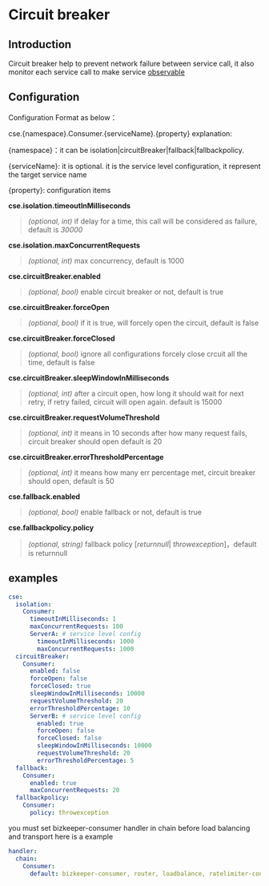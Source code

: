 # Circuit breaker

## **Introduction**
Circuit breaker help to prevent network failure between service call, 
it also monitor each service call to make service [observable](https://go-chassis.readthedocs.io/en/latest/user-guides/metrics.html)

## **Configuration**

Configuration Format as below：

cse.{namespace}.Consumer.{serviceName}.{property}
explanation:

{namespace}：it can be isolation\|circuitBreaker\|fallback\|fallbackpolicy. 

{serviceName}: it is optional. it is the service level configuration, it represent the target service name

{property}: configuration items

**cse.isolation.timeoutInMilliseconds**
> *(optional, int)* if delay for a time, this call will be considered as failure, default is *30000*

**cse.isolation.maxConcurrentRequests**
> *(optional, int)* max concurrency, default is 1000

**cse.circuitBreaker.enabled**
> *(optional, bool)* enable circuit breaker or not, default is true

**cse.circuitBreaker.forceOpen**
> *(optional, bool)* if it is true, will forcely open the circuit, default is false

**cse.circuitBreaker.forceClosed**
> *(optional, bool)* ignore all configurations forcely close crcuit all the time, default is false

**cse.circuitBreaker.sleepWindowInMilliseconds**
> *(optional, int)* after a circuit open, how long it should wait for next retry, 
if retry failed, circuit will open again.
>default is 15000

**cse.circuitBreaker.requestVolumeThreshold**
> *(optional, int)* it means in 10 seconds after how many request fails, circuit breaker should open
> default is 20

**cse.circuitBreaker.errorThresholdPercentage**
> *(optional, int)* it means how many err percentage met, circuit breaker should open, default is 50

**cse.fallback.enabled**
> *(optional, bool)* enable fallback or not, default is true

**cse.fallbackpolicy.policy**
> *(optional, string)* fallback policy  [*returnnull*| *throwexception*]，default is returnnull


## **examples**
```yaml
cse:
  isolation:
    Consumer:
      timeoutInMilliseconds: 1
      maxConcurrentRequests: 100
      ServerA: # service level config
        timeoutInMilliseconds: 1000
        maxConcurrentRequests: 1000
  circuitBreaker:
    Consumer:
      enabled: false
      forceOpen: false
      forceClosed: true
      sleepWindowInMilliseconds: 10000
      requestVolumeThreshold: 20
      errorThresholdPercentage: 10
      ServerB: # service level config
        enabled: true
        forceOpen: false
        forceClosed: false
        sleepWindowInMilliseconds: 10000
        requestVolumeThreshold: 20
        errorThresholdPercentage: 5
  fallback:
    Consumer:
      enabled: true
      maxConcurrentRequests: 20
  fallbackpolicy:
    Consumer:
      policy: throwexception
```
you must set bizkeeper-consumer handler in chain before load balancing and transport
here is a example 
```yaml
handler:
  chain:
    Consumer:
      default: bizkeeper-consumer, router, loadbalance, ratelimiter-consumer,transport
```


